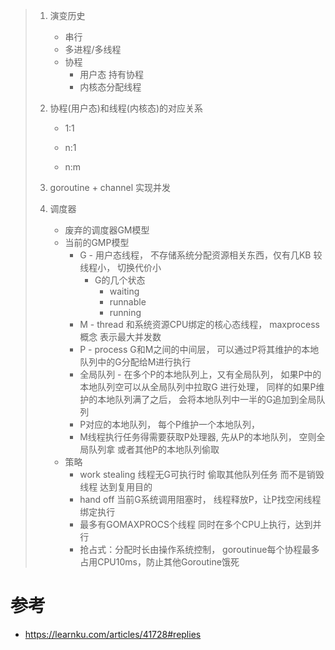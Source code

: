 > 1. 演变历史
>
>    - 串行
>    - 多进程/多线程
>    - 协程
>      - 用户态 持有协程
>      - 内核态分配线程
>
> 2. 协程(用户态)和线程(内核态)的对应关系
>
>    - 1:1
>
>    - n:1
>
>    - n:m
>
> 3.  goroutine + channel 实现并发
>
> 4. 调度器
>
>    - 废弃的调度器GM模型
>    - 当前的GMP模型
>      - G - 用户态线程， 不存储系统分配资源相关东西，仅有几KB 较线程小， 切换代价小
>        - G的几个状态
>          - waiting
>          - runnable
>          - running
>      - M -  thread 和系统资源CPU绑定的核心态线程， maxprocess概念   表示最大并发数
>      - P -   process  G和M之间的中间层， 可以通过P将其维护的本地队列中的G分配给M进行执行
>      - 全局队列 - 在多个P的本地队列上，又有全局队列， 如果P中的本地队列空可以从全局队列中拉取G 进行处理， 同样的如果P维护的本地队列满了之后， 会将本地队列中一半的G追加到全局队列
>      - P对应的本地队列， 每个P维护一个本地队列，
>      - M线程执行任务得需要获取P处理器,  先从P的本地队列，  空则全局队列拿 或者其他P的本地队列偷取
>    - 策略
>      - work  stealing  线程无G可执行时  偷取其他队列任务  而不是销毁线程  达到复用目的
>      - hand off 当前G系统调用阻塞时， 线程释放P，让P找空闲线程绑定执行
>      - 最多有GOMAXPROCS个线程 同时在多个CPU上执行，达到并行
>      - 抢占式：分配时长由操作系统控制， goroutinue每个协程最多占用CPU10ms，防止其他Goroutine饿死







# 参考

- https://learnku.com/articles/41728#replies